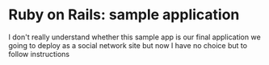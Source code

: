 # Ruby on Rails: sample application

I don't really understand whether this sample app is our final application we going to deploy as a social network site
but now I have no choice but to follow instructions

